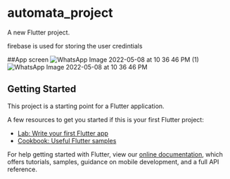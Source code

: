 # automata_project

A new Flutter project.

firebase is used for storing the user credintials

##App screen
![WhatsApp Image 2022-05-08 at 10 36 46 PM (1)](https://user-images.githubusercontent.com/64411315/167903378-395e36fe-2001-4d00-90a9-bab6fa5edc8f.jpeg)
![WhatsApp Image 2022-05-08 at 10 36 46 PM](https://user-images.githubusercontent.com/64411315/167903400-aad48cd8-c59d-4972-8bbb-e40a7b1ae70f.jpeg)


## Getting Started

This project is a starting point for a Flutter application.

A few resources to get you started if this is your first Flutter project:

- [Lab: Write your first Flutter app](https://flutter.dev/docs/get-started/codelab)
- [Cookbook: Useful Flutter samples](https://flutter.dev/docs/cookbook)

For help getting started with Flutter, view our
[online documentation](https://flutter.dev/docs), which offers tutorials,
samples, guidance on mobile development, and a full API reference.
